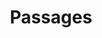 ---
layout: post
title: 'Passages'
image: 
    - image_path: /assets/img/dessins/dessin-4/eglise.jpg
      image-caption: Eglise
      image-copyright: © Geoffrey Migault
      image-number: 1
    - image_path: /assets/img/dessins/dessin-4/eve.jpg
      image-caption: Eve
      image-copyright: © Geoffrey Migault
      image-number: 2
    - image_path: /assets/img/dessins/dessin-4/toureiffel.jpg
      image-caption: Tour
      image-copyright: © Geoffrey Migault
      image-number: 3
---